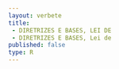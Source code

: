 ```yaml
---
layout: verbete
title:
 - DIRETRIZES E BASES, LEI DE
 - DIRETRIZES E BASES, Lei de
published: false
type: R
---
```


